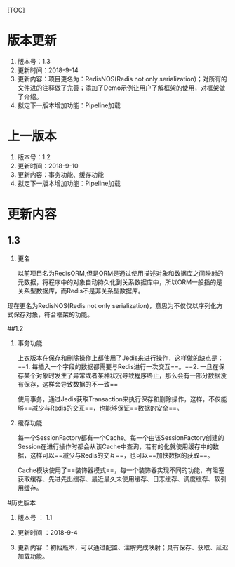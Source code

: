 [TOC]

# 版本更新

1. 版本号：1.3
2. 更新时间：2018-9-14
3. 更新内容：项目更名为：RedisNOS(Redis not only serialization)；对所有的文件进的注释做了完善；添加了Demo示例让用户了解框架的使用，对框架做了介绍。
4. 拟定下一版本增加功能：Pipeline加载

# 上一版本

1. 版本号：1.2
2. 更新时间：2018-9-10
3. 更新内容：事务功能、缓存功能
4. 拟定下一版本增加功能：Pipeline加载


# 更新内容

## 1.3

1. 更名

    以前项目名为RedisORM,但是ORM是通过使用描述对象和数据库之间映射的元数据，将程序中的对象自动持久化到关系数据库中，所以ORM一般指的是关系型数据库，而Redis不是非关系型数据库。

现在更名为RedisNOS(Redis not only serialization)，意思为不仅仅以序列化方式保存对象，符合框架的功能。

##1.2

1. 事务功能

   ​	上衣版本在保存和删除操作上都使用了Jedis来进行操作，这样做的缺点是：==1. 每插入一个字段的数据都需要与Redis进行一次交互==。==2. 一旦在保存某个对象时发生了异常或者某种状况导致程序终止，那么会有一部分数据没有保存，这样会导致数据的不一致==

   ​      	使用事务，通过Jedis获取Transaction来执行保存和删除操作，这样，不仅能够==减少与Redis的交互==，也能够保证==数据的安全==。

2. 缓存功能

   ​	每一个SessionFactory都有一个Cache。每一个由该SessionFactory创建的Session在进行操作时都会从该Cache中查询，若有的化就使用缓存中的数据，这样可以==减少与Redis的交互==，也可以==加快数据的获取==。

   ​	Cache模块使用了==装饰器模式==，每一个装饰器实现不同的功能，有阻塞获取缓存、先进先出缓存、最近最久未使用缓存、日志缓存、调度缓存、软引用缓存。

   

#历史版本

1. 版本号 ： 1.1
2. 更新时间 ：2018-9-4
3. 更新内容 ：初始版本，可以通过配置、注解完成映射；具有保存、获取、延迟加载功能。

   

   ​        

   

   

   